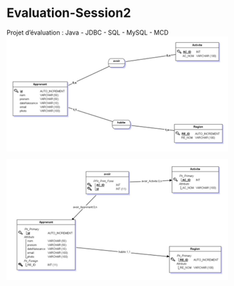 # Evaluation-Session2
Projet d’évaluation : Java - JDBC - SQL - MySQL - MCD
![alt text](https://github.com/matthieu33770/Evaluation-Session2/blob/master/MCD.JPG)

![alt text](https://github.com/matthieu33770/Evaluation-Session2/blob/master/MLD.JPG)
